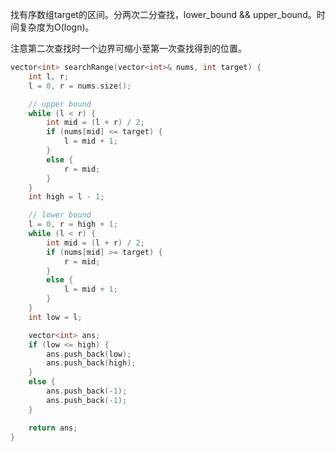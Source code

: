 找有序数组target的区间。分两次二分查找，lower_bound && upper_bound。时间复杂度为O(logn)。

注意第二次查找时一个边界可缩小至第一次查找得到的位置。

```c++
vector<int> searchRange(vector<int>& nums, int target) {
	int l, r;
	l = 0, r = nums.size();

	// upper bound
	while (l < r) {
		int mid = (l + r) / 2;
		if (nums[mid] <= target) {
			l = mid + 1;
		}
		else {
			r = mid;
		}
	}
	int high = l - 1;

	// lower bound
	l = 0, r = high + 1;
	while (l < r) {
		int mid = (l + r) / 2;
		if (nums[mid] >= target) {
			r = mid;
		}
		else {
			l = mid + 1;
		}
	}
	int low = l;

	vector<int> ans;
	if (low <= high) {
		ans.push_back(low);
		ans.push_back(high);
	}
	else {
		ans.push_back(-1);
		ans.push_back(-1);
	}

	return ans;
}
```